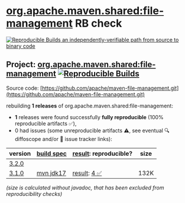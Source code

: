 [org.apache.maven.shared:file-management](https://central.sonatype.com/artifact/org.apache.maven.shared/file-management/versions) RB check
=======

[![Reproducible Builds](https://reproducible-builds.org/images/logos/rb.svg) an independently-verifiable path from source to binary code](https://reproducible-builds.org/)

## Project: [org.apache.maven.shared:file-management](https://central.sonatype.com/artifact/org.apache.maven.shared/file-management/versions) [![Reproducible Builds](https://img.shields.io/endpoint?url=https://raw.githubusercontent.com/jvm-repo-rebuild/reproducible-central/master/content/org/apache/maven/shared/file-management/badge.json)](https://github.com/jvm-repo-rebuild/reproducible-central/blob/master/content/org/apache/maven/shared/file-management/README.md)

Source code: [https://github.com/apache/maven-file-management.git](https://github.com/apache/maven-file-management.git)

rebuilding **1 releases** of org.apache.maven.shared:file-management:
- **1** releases were found successfully **fully reproducible** (100% reproducible artifacts :white_check_mark:),
- 0 had issues (some unreproducible artifacts :warning:, see eventual :mag: diffoscope and/or :memo: issue tracker links):

| version | [build spec](/BUILDSPEC.md) | [result](https://reproducible-builds.org/docs/jvm/): reproducible? | size |
| -- | --------- | ------ | -- |
| [3.2.0](https://central.sonatype.com/artifact/org.apache.maven.shared/file-management/3.2.0/pom) | | | |
| [3.1.0](https://central.sonatype.com/artifact/org.apache.maven.shared/file-management/3.1.0/pom) | [mvn jdk17](file-management-3.1.0.buildspec) | [result](file-management-3.1.0.buildinfo): [4 :white_check_mark: ](file-management-3.1.0.buildcompare) | 132K |

<i>(size is calculated without javadoc, that has been excluded from reproducibility checks)</i>
